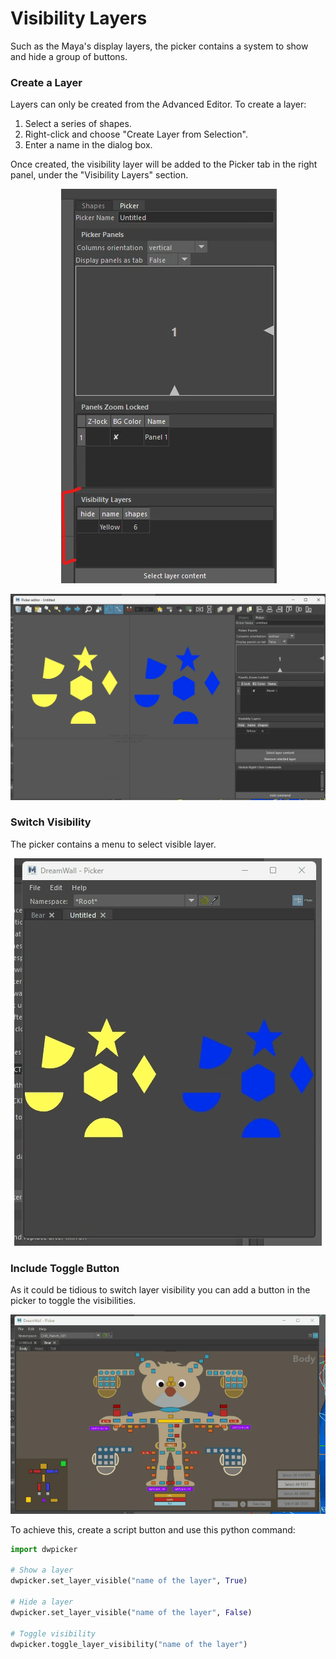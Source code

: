 
# Visibility Layers

Such as the Maya's display layers, the picker contains a system to show and hide a group of buttons.


### Create a Layer

Layers can only be created from the Advanced Editor. To create a layer:

1. Select a series of shapes.
2. Right-click and choose "Create Layer from Selection".
3. Enter a name in the dialog box.

Once created, the visibility layer will be added to the Picker tab in the right panel, under the "Visibility Layers" section.
<p style="text-align: center;">
  <img src="../images/visibilitylayers.png" alt="overlay">
</p>

<p style="text-align: center;">
  <img src="../images/createlayer.gif" alt="overlay">
</p>




### Switch Visibility

The picker contains a menu to select visible layer.
<p style="text-align: center;">
  <img src="../images/switchlayers.gif" alt="overlay">
</p>


### Include Toggle Button

As it could be tidious to switch layer visibility you can add a button in the picker to toggle the visibilities.

<p style="text-align: center;">
  <img src="../images/togglelayers.gif" alt="overlay">
</p>


To achieve this, create a script button and use this python command:
```python
import dwpicker

# Show a layer
dwpicker.set_layer_visible("name of the layer", True)

# Hide a layer
dwpicker.set_layer_visible("name of the layer", False)

# Toggle visibility
dwpicker.toggle_layer_visibility("name of the layer")

```